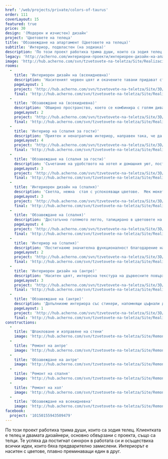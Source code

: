 ```yaml
---
href: '/web/projects/private/colors-of-taurus'
order: 111
coverLayout: 15
featured: true
price: 30
design: '(Модерен и изчистен) дизайн'
project: 'Цветовете на телеца'
title: 'Обзавеждане на апартамент (Цветовете на телеца)'
subtitle: 'Интериор, подвластен (на зодиака)'
description: 'По този проект работиха трима души, които са зодия телец. Клиентката е телец и двамата дизайнери, основно обвързани с проекта, също са телци. Те успяха да постигнат синхрон в работата си и осъществиха всички идеи, които бяха предварително замислени. Интериорът е наситен с цветове, плавно преминаващи един в друг.'
legacy: 'http://acherno.com/интериорни-проекти/интериорен-дизайн-на-апартаменти/цветовете-на-телеца/обзавеждане.html'
image: 'http://hub.acherno.com/svn/tzvetovete-na-teletza/Site/Realizacia/02-h.jpg'
rooms:
  -
    title: 'Интериорен дизайн на (всекидневна)'
    description: 'Наситеният червен цвят и окачените тавани придават стил на всекидневната. Смесицата от различни материали носи на стаята усещането за многообразие и уют.'
    pageLayout: 1
    project: 'http://hub.acherno.com/svn/tzvetovete-na-teletza/Site/3D/01-h_f.jpg'
    final: 'http://hub.acherno.com/svn/tzvetovete-na-teletza/Site/Realizacia/01-h.jpg'
  -
    title: 'Обзавеждане на (всекидневна)'
    description: 'Обширно пространство, което се комбинира с голям диван и интересни орнаменти по стените. Холът и кухнята са в едно голямо общо помещение, изпълнено със светлина от големите прозорци. '
    pageLayout: 2
    project: 'http://hub.acherno.com/svn/tzvetovete-na-teletza/Site/3D/02-h_f.jpg'
    final: 'http://hub.acherno.com/svn/tzvetovete-na-teletza/Site/Realizacia/02-h.jpg'
  -
    title: 'Интериор на (спалня за гости)'
    description: 'Приятен и ненатрапчив интериор, направен така, че да се хареса на всички гости. Голяма спалня и стилно преливащи един в друг цветове, за които гостите ще говорят дълго.'
    pageLayout: 4
    project: 'http://hub.acherno.com/svn/tzvetovete-na-teletza/Site/3D/04-d_f.jpg'
    final: 'http://hub.acherno.com/svn/tzvetovete-na-teletza/Site/Realizacia/04-s.jpg'
  -
    title: 'Обзавеждане на (спалня за гости)'
    description: 'Съчетание на удобството на хотел и домашния уют, постигнато благодарение на голямото легло, на всички орнаменти и аксесоари.'
    pageLayout: 3
    project: 'http://hub.acherno.com/svn/tzvetovete-na-teletza/Site/3D/05-d_f.jpg'
    final: 'http://hub.acherno.com/svn/tzvetovete-na-teletza/Site/Realizacia/05-s.jpg'
  -
    title: 'Интериорен дизайн на (спалня)'
    description: 'Светла, нежна  стая с успокояващи цветове.  Мек мокет на пода и огледала, отразяващи пространството. '
    pageLayout: 3
    project: 'http://hub.acherno.com/svn/tzvetovete-na-teletza/Site/3D/07-s_f.jpg'
    final: 'http://hub.acherno.com/svn/tzvetovete-na-teletza/Site/Realizacia/07-s2.jpg'
  -
    title: 'Обзавеждане на (спалня)'
    description: 'Достатъчно голямото легло, тапицирано в цветовете на стаята, е изпълнено условие за една пълноценна почивка.'
    pageLayout: 4
    project: 'http://hub.acherno.com/svn/tzvetovete-na-teletza/Site/3D/08-s_f.jpg'
    final: 'http://hub.acherno.com/svn/tzvetovete-na-teletza/Site/Realizacia/08-s2.jpg'
  -
    title: 'Интериор на (спалня)'
    description: 'Постигнахме значителна функционалност благодарение на многото гардероби и шкафове. Дори има телевизор, тайно подаващ се от своето скривалище. '
    pageLayout: 2
    project: 'http://hub.acherno.com/svn/tzvetovete-na-teletza/Site/3D/09-s_f.jpg'
    final: 'http://hub.acherno.com/svn/tzvetovete-na-teletza/Site/Realizacia/09-s2.jpg'
  -
    title: 'Интериорен дизайн на (антре)'
    description: 'Наситен цвят, интересна текстура на дървесните повърхности и запомнящ се мотив на ламперията. Много гардероби и шкафове за всичко необходимо.'
    pageLayout: 3
    project: 'http://hub.acherno.com/svn/tzvetovete-na-teletza/Site/3D/11-k_f.jpg'
    final: 'http://hub.acherno.com/svn/tzvetovete-na-teletza/Site/Realizacia/11-a.jpg'
  -
    title: 'Обзавеждане на (антре)'
    description: 'Допълнихме интериора със стикери, напомнящи цъфнали дървета, за да стане всичко перфектно. '
    pageLayout: 1
    project: 'http://hub.acherno.com/svn/tzvetovete-na-teletza/Site/3D/12-k_f.jpg'
    final: 'http://hub.acherno.com/svn/tzvetovete-na-teletza/Site/Realizacia/12-a.jpg'
constructions:
  - 
    title: 'Шпакловане и изправяне на стени'
    image: 'http://hub.acherno.com/svn/tzvetovete-na-teletza/Site/Remonti/09-r.JPG'
  - 
    title: 'Ремонт на антре'
    image: 'http://hub.acherno.com/svn/tzvetovete-na-teletza/Site/Remonti/11-r.JPG'
  - 
    title: 'Обзавеждане на антре'
    image: 'http://hub.acherno.com/svn/tzvetovete-na-teletza/Site/Remonti/14-r.JPG'
  - 
    title: 'Ремонт на спалня'
    image: 'http://hub.acherno.com/svn/tzvetovete-na-teletza/Site/Remonti/12-r.JPG'
  - 
    title: 'Ремонт на хол'
    image: 'http://hub.acherno.com/svn/tzvetovete-na-teletza/Site/Remonti/03-r.JPG'
  - 
    title: 'Обзавеждане на всекидневна'
    image: 'http://hub.acherno.com/svn/tzvetovete-na-teletza/Site/Remonti/04-r.JPG'
facebook:
  project: '10150155943509479'
---
```

По този проект работиха трима души, които са зодия телец. Клиентката е телец и двамата дизайнери, основно обвързани с проекта, също са телци. Те успяха да постигнат синхрон в работата си и осъществиха всички идеи, които бяха предварително замислени. Интериорът е наситен с цветове, плавно преминаващи един в друг.
